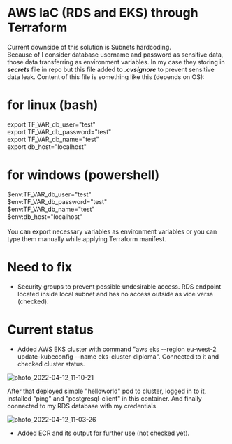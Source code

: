 # AWS IaC (RDS and EKS) through Terraform

Current downside of this solution is Subnets hardcoding.<br>
Because of I consider database username and password as sensitive data, those data transferring as environment variables. In my case they storing in <b><i>secrets</i></b> file in repo but this file added to <b><i>.cvsignore</i></b> to prevent sensitive data leak. Content of this file is something like this (depends on OS):
# for linux (bash)
export TF_VAR_db_user="test"<br>
export TF_VAR_db_password="test"<br>
export TF_VAR_db_name="test"<br>
export db_host="localhost"<br>

# for windows (powershell)
$env:TF_VAR_db_user="test"<br>
$env:TF_VAR_db_password="test"<br>
$env:TF_VAR_db_name="test"<br>
$env:db_host="localhost"<br><br>
You can export necessary variables as environment variables or you can type them manually while applying Terraform manifest.

# Need to fix
- <s>Security groups to prevent possible undesirable access.</s> RDS endpoint located inside local subnet and has no access outside as vice versa (checked).

# Current status
- Added AWS EKS cluster with command "aws eks --region eu-west-2 update-kubeconfig --name eks-cluster-diploma". Connected to it and checked cluster status.

![photo_2022-04-12_11-10-21](https://user-images.githubusercontent.com/94368360/162912915-d7efafd3-1b8b-49f0-b3b5-bff39cb35ab1.jpg)

After that deployed simple "helloworld" pod to cluster, logged in to it, installed "ping" and "postgresql-client" in this container. And finally connected to my RDS database with my credentials.

![photo_2022-04-12_11-03-26](https://user-images.githubusercontent.com/94368360/162912501-e0920097-6def-482d-9d2e-096ea2925437.jpg)

- Added ECR and its output for further use (not checked yet).
